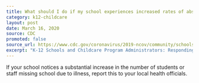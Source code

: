 ```yaml
---
title: What should I do if my school experiences increased rates of absenteeism?
category: k12-childcare
layout: post
date: March 16, 2020
source: CDC
promoted: false
source_url: https://www.cdc.gov/coronavirus/2019-ncov/community/schools-childcare/schools-faq.html
excerpt: "K-12 Schools and Childcare Program Administrators: Responding To Confirmed COVID-19 Cases"
---
```


If your school notices a substantial increase in the number of students or staff missing school due to illness, report this to your local health officials.
